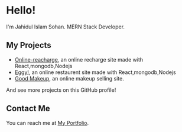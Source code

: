 # Hello!

I'm Jahidul Islam Sohan. MERN Stack Developer.

## My Projects

* [Online-reacharge](https://re-charge-11075.web.app/), an online recharge site made with React,mongodb,Nodejs
* [Eggy!](https://eggy-website.netlify.app/home), an online restaurent site made with React,mongodb,Nodejs
* [Good Makeup](https://vigilant-shockley-e63c57.netlify.app/), an online makeup selling site.

And see more projects on this GitHub profile!

## Contact Me

You can reach me at [My Portfolio](https://sohan-portfolio.netlify.app/).
